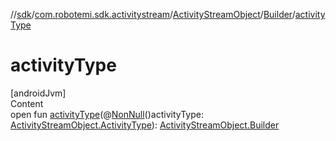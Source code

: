 //[sdk](../../../../index.md)/[com.robotemi.sdk.activitystream](../../index.md)/[ActivityStreamObject](../index.md)/[Builder](index.md)/[activityType](activity-type.md)



# activityType  
[androidJvm]  
Content  
open fun [activityType](activity-type.md)(@[NonNull](https://developer.android.com/reference/kotlin/androidx/annotation/NonNull.html)()activityType: [ActivityStreamObject.ActivityType](../-activity-type/index.md)): [ActivityStreamObject.Builder](index.md)  



